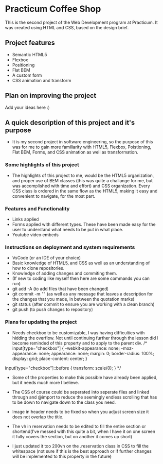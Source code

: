 # Practicum Coffee Shop

This is the second project of the Web Development program at Practicum. It was created using HTML and CSS, based on the design brief.

## Project features

- Semantic HTML5
- Flexbox
- Positioning
- Flat BEM
- A custom form
- CSS animation and transform

## Plan on improving the project

Add your ideas here :)

## A quick description of this project and it's purpose

- It is my second project in software engineering, so the purpose of this was for me to gain more familiarity with HTML5, Flexbox, Poistioning, Flat BEM, Forms, and CSS animation as well as transformation.

### Some highlights of this project

- The highlights of this project to me, would be the HTML5 organization, and proper use of BEM classes (this was quite a challange for me, but was accomplished with time and effort) and CSS organization. Every CSS class is ordered in the same flow as the HTML5, making it easy and convenient to navigate, for the most part.

### Features and Functionality

- Links applied
- Forms applied with different types. These have been made easy for the user to understand what needs to be put in what place.
- Youtube video embeds

### Instructions on deployment and system requirements

- VsCode (or an IDE of your choice)
- Basic knowledge of HTML5, and CSS as well as an understanding of how to clone repositories.
- Knowledge of adding changes and commiting them.
- (If new to coding like myself then here are some commands you can run)
- git add -A (to add files that have been changed)
- git commit -m "" (as well as any message that leaves a description for the changes that you made, in between the quotation marks)
- git status (after commit to ensure you are working with a clean branch)
- git push (to push changes to repository)

### Plans for updating the project

- Needs checkbox to be customizable, I was having difficulties with hidding the overflow. Not until continuing further through the lesson did I become reminded of this property and to apply to the parent div.
  /\* input[type="checkbox"] {
  -webkit-appearance: none;
  -moz-appearance: none;
  appearance: none;
  margin: 0;
  border-radius: 100%;
  display: grid;
  place-content: center;
  }

input[type="checkbox"]::before {
transform: scale(0);
} \*/

- Some of the properties to make this possible have already been applied, but it needs much more I believe.

- The CSS of course could be seperated into seperate files and linked through and @import to reduce the seemingly endless scrolling that has to be down to navigate down to the class you need.

- Image in header needs to be fixed so when you adjust screen size it does not overlap the title.

- The vh in reservation needs to be edited to fill the entire section or shortend(I've messed with this quite a bit, when I have it on one screen it fully covers the section, but on another it comes up short)
- I just updated it too 200vh on the .reservation class in CSS to fill the whitespace (not sure if this is the best approach or if further changes will be implemented to this property in the future)
